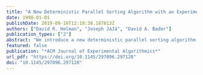 ```yaml
---
title: "A New Deterministic Parallel Sorting Algorithm with an Experimental Evaluation"
date: 1998-01-01
publishDate: 2019-09-10T12:18:38.187813Z
authors: ["David R. Helman", "Joseph JáJá", "David A. Bader"]
publication_types: ["2"]
abstract: "We introduce a new deterministic parallel sorting algorithm for distributed memory machines based on the regular sampling approach. The algorithm uses only two rounds of regular all-to-all personalized communication in a scheme that yields very good load balancing with virtually no overhead. Moreover, unlike previous variations, our algorithm efficiently handles the presence of duplicate values without the overhead of tagging each element with a unique identifier. This algorithm was implemented in SPLIT-C and run on a variety of platforms, including the Thinking Machines CM-5, the IBM SP-2-WN, and the Cray Research T3D. We ran our code using widely different benchmarks to examine the dependence of our algorithm on the input distribution. Our experimental results illustrate the efficiency and scalability of our algorithm across different platforms. In fact, the performance compares closely to that of our random sample sort algorithm, which seems to outperform all similar algorithms known to the authors on these platforms. Together, their performance is nearly invariant over the set of input distributions, unlike previous efficient algorithms. However, unlike our randomized sorting algorithm, the performance and memory requirements of our regular sorting algorithm can be deterministically guaranteed."
featured: false
publication: "*ACM Journal of Experimental Algorithmics*"
url_pdf: "https://doi.org/10.1145/297096.297128"
doi: "10.1145/297096.297128"
---
```


